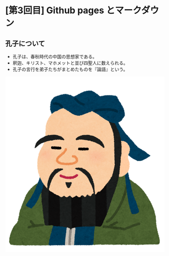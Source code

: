 # [第3回目] Github pages とマークダウン
## 孔子について
- 孔子は、春秋時代の中国の思想家である。
- 釈迦、キリスト、マホメットと並び四聖人に数えられる。
- 孔子の言行を弟子たちがまとめたものを『論語』という。

![孔子]( nigaoe_koushi.png "ポップアップ文字") 


